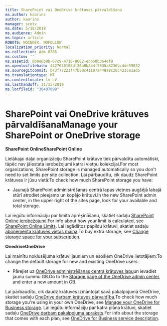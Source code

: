 ```yaml
---
title: SharePoint vai OneDrive krātuves pārvaldīšana
ms.author: kaarins
author: kaarins
manager: scotv
ms.date: 5/18/2018
ms.audience: Admin
ms.topic: article
ROBOTS: NOINDEX, NOFOLLOW
localization_priority: Normal
ms.collection: Adm_O365
ms.custom: ''
ms.assetid: 8b0e6b9b-67c9-4716-8602-ebb58b364ef9
ms.openlocfilehash: 4427626108df36a8b8b4f5535a8236bc4de59832
ms.sourcegitcommit: b43f77221f47b50c41197a448a9c26c423ce1ad5
ms.translationtype: MT
ms.contentlocale: lv-LV
ms.lasthandoff: 11/15/2019
ms.locfileid: "36497090"
---
```

# <a name="manage-your-sharepoint-or-onedrive-storage"></a><span data-ttu-id="dbd7e-102">SharePoint vai OneDrive krātuves pārvaldīšana</span><span class="sxs-lookup"><span data-stu-id="dbd7e-102">Manage your SharePoint or OneDrive storage</span></span>

 <span data-ttu-id="dbd7e-103">**SharePoint Online**</span><span class="sxs-lookup"><span data-stu-id="dbd7e-103">**SharePoint Online**</span></span>
  
<span data-ttu-id="dbd7e-104">Lielākajai daļai organizāciju SharePoint krātuve tiek pārvaldīta automātiski, tāpēc nav jāiestata ierobežojumi katrai vietņu kolekcijai.</span><span class="sxs-lookup"><span data-stu-id="dbd7e-104">For most organizations, SharePoint storage is managed automatically so you don't need to set limits per site collection.</span></span> <span data-ttu-id="dbd7e-105">Lai pārbaudītu, cik daudz SharePoint krātuves ir jūsu vietā:</span><span class="sxs-lookup"><span data-stu-id="dbd7e-105">To check how much SharePoint storage you have:</span></span>
  
- <span data-ttu-id="dbd7e-106">Jaunajā SharePoint administrēšanas centrā lapas vietnes augšējā labajā stūrī atrodiet pieejamo un kopējo krātuvi.</span><span class="sxs-lookup"><span data-stu-id="dbd7e-106">In the new SharePoint admin center, in the upper right of the sites page, look for your available and total storage.</span></span>
    
<span data-ttu-id="dbd7e-107">Lai iegūtu informāciju par limita aprēķināšanu, skatiet sadaļu [SharePoint Online ierobežojumi](https://go.microsoft.com/fwlink/p/?LinkID=856113).</span><span class="sxs-lookup"><span data-stu-id="dbd7e-107">For info about how your limit is calculated, see [SharePoint Online Limits](https://go.microsoft.com/fwlink/p/?LinkID=856113).</span></span> <span data-ttu-id="dbd7e-108">Lai iegādātos papildu krātuvi, skatiet sadaļu [abonementa krātuves vietas maiņa](https://go.microsoft.com/fwlink/?linkid=866428).</span><span class="sxs-lookup"><span data-stu-id="dbd7e-108">To buy extra storage, see [Change storage space for your subscription](https://go.microsoft.com/fwlink/?linkid=866428).</span></span>
  
 <span data-ttu-id="dbd7e-109">**Onedrive**</span><span class="sxs-lookup"><span data-stu-id="dbd7e-109">**OneDrive**</span></span>
  
<span data-ttu-id="dbd7e-110">Lai mainītu noklusējuma krātuvi jauniem un esošiem OneDrive lietotājiem:</span><span class="sxs-lookup"><span data-stu-id="dbd7e-110">To change the default storage for new and existing OneDrive users:</span></span>
  
- <span data-ttu-id="dbd7e-111">Pārejiet uz [OneDrive administrēšanas centra krātuves lapu](https://admin.onedrive.com/?v=StorageSettings)un ievadiet jaunu summu GB.</span><span class="sxs-lookup"><span data-stu-id="dbd7e-111">Go to the [Storage page of the OneDrive admin center](https://admin.onedrive.com/?v=StorageSettings), and enter a new amount in GB.</span></span>
    
<span data-ttu-id="dbd7e-112">Lai pārbaudītu, cik daudz krātuves izmantojat savā pakalpojumā OneDrive, skatiet sadaļu [OneDrive darbam krātuves pārvaldība](https://go.microsoft.com/fwlink/?linkid=866429).</span><span class="sxs-lookup"><span data-stu-id="dbd7e-112">To check how much storage you're using in your own OneDrive, see [Manage your OneDrive for Business storage](https://go.microsoft.com/fwlink/?linkid=866429).</span></span> <span data-ttu-id="dbd7e-113">Lai iegūtu informāciju par katra plāna krātuvi, skatiet sadaļu [OneDrive darbam pakalpojuma apraksts](https://go.microsoft.com/fwlink/p/?LinkID=826071).</span><span class="sxs-lookup"><span data-stu-id="dbd7e-113">For info about the storage that comes with each plan, see [OneDrive for Business service description](https://go.microsoft.com/fwlink/p/?LinkID=826071).</span></span>
  

